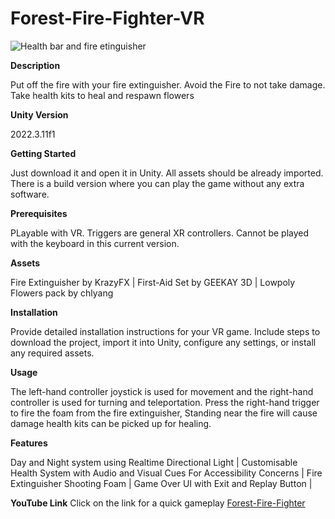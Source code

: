 # Forest-Fire-Fighter-VR
![Health bar and fire etinguisher](https://github.com/Rezvision/Forest-Fire/assets/147525543/c5705162-2aff-4e1f-9a1d-5d160acd5c7e)


**Description**

Put off the fire with your fire extinguisher. Avoid the Fire to not take damage. Take health kits to heal and respawn flowers

**Unity Version**

2022.3.11f1

**Getting Started**

Just download it and open it in Unity.
All assets should be already imported. There is a build version where you can play the game without any extra software.


**Prerequisites**

PLayable with VR. Triggers are general XR controllers.
Cannot be played with the keyboard in this current version.


**Assets**

Fire Extinguisher by KrazyFX |
 First-Aid Set by GEEKAY 3D  |
 Lowpoly Flowers pack by chlyang


**Installation**

Provide detailed installation instructions for your VR game. Include steps to download the project, import it into Unity, configure any settings, or install any required assets.


**Usage**

The left-hand controller joystick is used for movement and the right-hand controller is used for turning and teleportation. Press the right-hand trigger to fire the foam from the fire extinguisher, Standing near the fire will cause damage health kits can be picked up for healing. 

**Features**

Day and Night system using Realtime Directional Light | 
Customisable Health System with Audio and Visual Cues For Accessibility Concerns |
Fire Extinguisher Shooting Foam |
Game Over UI with Exit and Replay Button |

**YouTube Link**
Click on the link for a quick gameplay 
[Forest-Fire-Fighter](https://youtu.be/uvTd7VONOYM)
